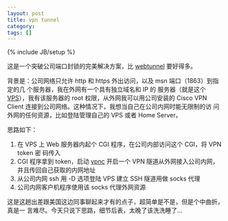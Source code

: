 ```yaml
---
layout: post
title: vpn tunnel
category:
tags: []
---
```

{% include JB/setup %}

这是一个突破公司端口封锁的完美解决方案，比
[webtunnel](/blog/2009/04/webtunnel.html) 要好得多。

背景是：公司网络只允许 http 和 https 外出访问，以及 msn 端口（1863）到指定的几
个服务器，我在外网有一个具有独立域名和 IP 的 服务器（就是这个
[VPS](/blog/tag/vps)），我有该服务器的 root 权限，从外网我可以用公司安装的
Cisco VPN Client 连接到公司网络。这种情况下，我想当自己在公司内网时能无限制的访
问外网的任何资源，比如登陆管理自己的 VPS 或者 Home Server。

思路如下：

1. 在 VPS 上 Web 服务器内起个 CGI 程序，在公司内部访问这个 CGI，将 VPN token 密
   码传入
2. CGI 程序拿到 token，启动 [vpnc](http://www.unix-ag.uni-kl.de/~massar/vpnc/)
   开启一个 VPN 隧道从外网接入公司内网，并且传回自己获取的内网地址
3. 从公司内网 ssh 用 -D 选项登陆 VPS 建立 SSH 隧道用做 socks 代理
4. 公司内网客户机程序使用该 socks 代理外网资源

这是这趟出差跟美国这边同事聊起来才有的点子，超简单是不是，但是个中曲折，真是一
言难尽。今天只说下思路，细节后表，太晚了该洗洗睡了...
